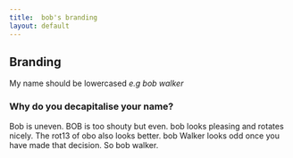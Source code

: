 ```yaml
---
title:  bob's branding
layout: default
---
```

## Branding ##

My name should be lowercased _e.g bob walker_

### Why do you decapitalise your name? ###

Bob is uneven. BOB is too shouty but even. bob looks pleasing and rotates nicely. The rot13 of obo also looks better.
bob Walker looks odd once you have made that decision. So bob walker.
